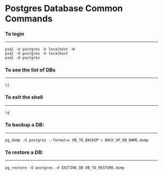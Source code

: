 # Postgres Database Common Commands

### To login<hr>
`psql -U postgres -h localhost -W`<br>
`psql -U postgres -h localhost`<br>
`psql -U postgres`<br>


### To see the list of DBs<hr>
`\l`<br>


### To exit the shell<hr>
`\q`<br>


### To backup a DB:<hr>
`pg_dump -U postgres --format=c DB_TO_BACKUP > BACK_UP_DB_NAME.dump`<br>

### To restore a DB:<hr>
`pg_restore -U postgres -d EXITING_DB DB_TO_RESTORE.dump`<br>

